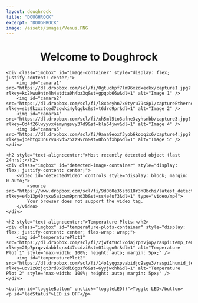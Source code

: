 ```yaml
---
layout: doughrock
title: "DOUGHROCK"
excerpt: "DOUGHROCK"
image: /assets/images/Venus.PNG
---
```


<div class="center">
    <h1 style="text-align:center;">Welcome to Doughrock</h1>

    <div class="imgbox" id="image-container" style="display: flex; justify-content: center;">
        <img id="camara1" src="https://dl.dropbox.com/scl/fi/0gtuqbpf7lm96xzdxeokx/capture1.jpg?rlkey=kc2kwu9ntn4h4atdta0h4bz3q&st=gpqpb66w&dl=1" alt="Image 1" />
        <img id="camara2" src="https://dl.dropbox.com/scl/fi/l8xbeyhn7x0tyru79s8p1/captureEthernet.jpg?rlkey=sbs9kzxctced7zgwki4ylqgkc&st=t6drd9pr&dl=1" alt="Image 2" />
        <img id="camara4" src="https://dl.dropbox.com/scl/fi/xh5ml5to3afne3zyhsnbb/capture3.jpg?rlkey=0d4f26lwyyvx4amyngsvy37d9&st=kla64jwv&dl=1" alt="Image 4" />
        <img id="camara5" src="https://dl.dropbox.com/scl/fi/9ana9eoxf3yob6kopqix6/capture4.jpg?rlkey=joehtgx3n67v48vd525zz9vrn&st=0h5hfxhp&dl=1" alt="Image 5" />
    </div>

    <h2 style="text-align:center;">Most recently detected object (last 24hrs):</h2>
    <div class="imgbox" id="detected-image-container" style="display: flex; justify-content: center;">
        <video id="detectedVideo" controls style="display: block; margin: 0 auto;">
            <source src="https://www.dropbox.com/scl/fi/9d060e35st618r3n8bchs/latest_detection.mp4?rlkey=e4b13p40ryxw5aicwm9pnnd3b&st=ss4e4uf3&dl=1" type="video/mp4">
            Your browser does not support the video tag.
        </video>
    </div>

    <h2 style="text-align:center;">Temperature Plots:</h2>
    <div class="imgbox" id="temperature-plots-container" style="display: flex; justify-content: center; flex-wrap: wrap;">
        <img id="temperaturePlot1" src="https://dl.dropbox.com/scl/fi/2jwf4t0ci2odajrpnvjop/raspi1temp_temperature_plot.png?rlkey=20p7prqvvdabblqrx447ucdzi&st=01iqgo0r&dl=1" alt="Temperature Plot 1" style="max-width: 100%; height: auto; margin: 5px;" />
        <img id="temperaturePlot2" src="https://dl.dropbox.com/scl/fi/14o1yqgxpvabidjc9sgw3/raspi1humid_temperature_plot.png?rlkey=uov2z8zjqt3rd8x6kdi6gpsf6&st=6yyjwchh&dl=1" alt="Temperature Plot 2" style="max-width: 100%; height: auto; margin: 5px;" />
    </div>

    <button id="toggleButton" onclick="toggleLED()">Toggle LED</button>
    <p id="ledStatus">LED is OFF</p>
</div>

<script>
var ledState = false;

function toggleLED() {
    var toggleButton = document.getElementById('toggleButton');
    var ledStatus = document.getElementById('ledStatus');

    if (ledState) {
        // Turn LED off
        ledState = false;
        toggleButton.textContent = "Turn LED On";
        ledStatus.textContent = "LED is OFF";
    } else {
        // Turn LED on
        ledState = true;
        toggleButton.textContent = "Turn LED Off";
        ledStatus.textContent = "LED is ON";
    }
}

function updateImage(imageId, imageUrl) {
    var oldImg = document.getElementById(imageId);
    var newImg = new Image();
    var timestamp = new Date().getTime(); // Add timestamp to prevent caching

    newImg.src = imageUrl + '&t=' + timestamp;
    newImg.alt = oldImg.alt;
    newImg.id = imageId;

    newImg.onload = function() {
        // Replace the old image source only after the new image has successfully loaded
        oldImg.src = newImg.src;
    }

    newImg.onerror = function() {
        console.error("Failed to load image: " + newImg.src);
    }
}

function updateTemperaturePlot(plotId, plotUrl) {
    var oldPlot = document.getElementById(plotId);
    var newPlot = new Image();
    var timestamp = new Date().getTime(); // Add timestamp to prevent caching

    newPlot.src = plotUrl + '&t=' + timestamp;
    newPlot.alt = oldPlot.alt;
    newPlot.id = plotId;

    newPlot.onload = function() {
        // Replace the old image source only after the new image has successfully loaded
        oldPlot.src = newPlot.src;
    }

    newPlot.onerror = function() {
        console.error("Failed to load image: " + newPlot.src);
    }
}

function loadVideoOnce(videoId, videoUrl) {
    var videoElement = document.getElementById(videoId);
    var timestamp = new Date().getTime(); // Add timestamp to prevent caching
    videoElement.src = videoUrl + '&t=' + timestamp;
}

// Update each camera image and temperature plot every 15 seconds
setInterval(function() {
    updateImage('camara1', 'https://dl.dropbox.com/scl/fi/0gtuqbpf7lm96xzdxeokx/capture1.jpg?rlkey=kc2kwu9ntn4h4atdta0h4bz3q&st=gpqpb66w&dl=1');
    updateImage('camara2', 'https://dl.dropbox.com/scl/fi/l8xbeyhn7x0tyru79s8p1/captureEthernet.jpg?rlkey=sbs9kzxctced7zgwki4ylqgkc&st=t6drd9pr&dl=1');
    updateImage('camara4', 'https://dl.dropbox.com/scl/fi/xh5ml5to3afne3zyhsnbb/capture3.jpg?rlkey=0d4f26lwyyvx4amyngsvy37d9&st=kla64jwv&dl=1');
    updateImage('camara5', 'https://dl.dropbox.com/scl/fi/9ana9eoxf3yob6kopqix6/capture4.jpg?rlkey=joehtgx3n67v48vd525zz9vrn&st=0h5hfxhp&dl=1');
    updateTemperaturePlot('temperaturePlot1', 'https://dl.dropbox.com/scl/fi/2jwf4t0ci2odajrpnvjop/raspi1temp_temperature_plot.png?rlkey=20p7prqvvdabblqrx447ucdzi&st=01iqgo0r&dl=1');
    updateTemperaturePlot('temperaturePlot2', 'https://dl.dropbox.com/scl/fi/14o1yqgxpvabidjc9sgw3/raspi1humid_temperature_plot.png?rlkey=uov2z8zjqt3rd8x6kdi6gpsf6&st=6yyjwchh&dl=1');
}, 15000); // 15 seconds interval

// Load the video once when the page loads
window.onload = function() {
    loadVideoOnce('detectedVideo', 'https://www.dropbox.com/scl/fi/9d060e35st618r3n8bchs/latest_detection.mp4?rlkey=e4b13p40ryxw5aicwm9pnnd3b&st=ss4e4uf3&dl=1');
};

function arrangeImages() {
    const imageContainer = document.getElementById('image-container');
    const detectedImageContainer = document.getElementById('detected-image-container');
    const temperaturePlotsContainer = document.getElementById('temperature-plots-container');
    const images = imageContainer.getElementsByTagName('img');
    const detectedVideo = document.getElementById('detectedVideo');
    const screenWidth = window.innerWidth;

    if (screenWidth < 768) {
        // Small screen (e.g., phones in portrait mode): Display images in a column
        imageContainer.style.flexDirection = 'column';
        detectedImageContainer.style.flexDirection = 'column';
        temperaturePlotsContainer.style.flexDirection = 'column';
        for (let i = 0; i < images.length; i++) {
            images[i].style.display = 'block';
            images[i].style.width = 'auto';
            images[i].style.height = 'calc(100vh / ' + images.length + ')';
            images[i].style.marginBottom = '10px';
        }
        detectedVideo.style.display = 'block';
        detectedVideo.style.width = 'auto';
        detectedVideo.style.height = 'calc(100vh / 4)'; // Adjust height for detected video
        detectedVideo.style.marginBottom = '10px';
        temperaturePlotsContainer.style.display = 'block';
        temperaturePlotsContainer.style.width = 'auto';
        temperaturePlotsContainer.style.height = 'calc(100vh / 4)'; // Adjust height for temperature plots
    } else {
        // Larger screens (e.g., tablets/PCs in landscape mode): Display images in a row
        imageContainer.style.flexDirection = 'row';
        detectedImageContainer.style.flexDirection = 'row';
        temperaturePlotsContainer.style.flexDirection = 'row';
        for (let i = 0; i < images.length; i++) {
            images[i].style.display = 'block';
            images[i].style.width = 'calc(100vw / ' + images.length + ')';
            images[i].style.height = 'auto';
            images[i].style.marginBottom = '0';
        }
        detectedVideo.style.display = 'block';
        detectedVideo.style.width = 'calc(100vw / 4)'; // Adjust width for detected video
        detectedVideo.style.height = 'auto';
        detectedVideo.style.marginBottom = '0';
        temperaturePlotsContainer.style.display = 'flex';
        temperaturePlotsContainer.style.width = 'calc(100vw / 2)'; // Adjust width for temperature plots
        temperaturePlotsContainer.style.height = 'auto';
    }
}

function handleOrientationChange() {
    arrangeImages();
}

window.addEventListener('resize', handleOrientationChange);

// Initial arrangement on page load
arrangeImages();
</script>
